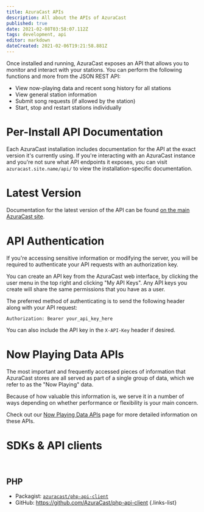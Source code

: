 ```yaml
---
title: AzuraCast APIs
description: All about the APIs of AzuraCast
published: true
date: 2021-02-08T03:58:07.112Z
tags: development, api
editor: markdown
dateCreated: 2021-02-06T19:21:58.881Z
---
```


Once installed and running, AzuraCast exposes an API that allows you to monitor and interact with your stations. You can perform the following functions and more from the JSON REST API:

- View now-playing data and recent song history for all stations
- View general station information
- Submit song requests (if allowed by the station)
- Start, stop and restart stations individually

# Per-Install API Documentation

Each AzuraCast installation includes documentation for the API at the exact version it's currently using. If you're interacting with an AzuraCast instance and you're not sure what API endpoints it exposes, you can visit `azuracast.site.name/api/` to view the installation-specific documentation.

# Latest Version

Documentation for the latest version of the API can be found [on the main AzuraCast site](http://azuracast.com/api/index.html).

# API Authentication

If you're accessing sensitive information or modifying the server, you will be required to authenticate your API requests with an authorization key.

You can create an API key from the AzuraCast web interface, by clicking the user menu in the top right and clicking "My API Keys". Any API keys you create will share the same permissions that you have as a user.

The preferred method of authenticating is to send the following header along with your API request:

```
Authorization: Bearer your_api_key_here
```

You can also include the API key in the `X-API-Key` header if desired.

# Now Playing Data APIs

The most important and frequently accessed pieces of information that AzuraCast stores are all served as part of a single group of data, which we refer to as the "Now Playing" data.

Because of how valuable this information is, we serve it in a number of ways depending on whether performance or flexibility is your main concern.

Check out our [Now Playing Data APIs](/en/developers/apis/now-playing-data) page for more detailed information on these APIs.

# SDKs & API clients

<br>

## **PHP**
  - Packagist: [`azuracast/php-api-client`](https://packagist.org/packages/azuracast/php-api-client)
  - GitHub: https://github.com/AzuraCast/php-api-client
  {.links-list}
